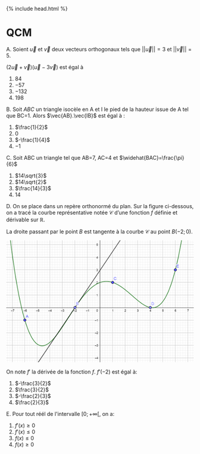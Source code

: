 {% include head.html %}

# QCM

A. Soient $\vec{u}$ et $\vec{v}$ deux vecteurs orthogonaux tels que $\vert \vert \vec{u} \vert \vert =3$ et $\vert \vert \vec{v} \vert \vert =5$. 

$(2\vec{u}+\vec{v})(\vec{u}-3\vec{v})$ est égal à 

1. $84$
2. $-57$
3. $-132$
4. $198$

B. Soit $ABC$ un triangle isocèle en A et I le pied de la hauteur issue de A tel que BC=1. Alors $\vec{AB}.\vec{IB}$ est égal à :

1. $\frac{1}{2}$
2. $0$
3. $-\frac{1}{4}$
4. $-1$

C. Soit ABC un triangle tel que AB=7, AC=4 et $\widehat{BAC}=\frac{\pi}{6}$

1. $14\sqrt{3}$
2. $14\sqrt{2}$
3. $\frac{14}{3}$
4. $14$

D. On se place dans un repère orthonormé du plan. Sur la figure ci-dessous, on a tracé la courbe représentative notée $\mathcal{C}$ d’une fonction $f$ définie et dérivable sur $\mathbb{R}$.

La droite passant par le point $B$ est tangente à la courbe $\mathcal{C}$ au point $B(-2;0)$.

 <img src="../assets/img/CourbeDm8.png" alt="courbe dm 8" />

On note $f'$ la dérivée de la fonction $f$. $f'(-2)$ est égal à:

1. $-\frac{3}{2}$
2. $\frac{3}{2}$
3. $-\frac{2}{3}$
4. $\frac{2}{3}$

E. Pour tout réél de l'intervalle $[0;+\infty[$, on a:

1. $f'(x) \geq 0$
2. $f'(x) \leq 0$
3. $f(x) \leq 0$
4. $f(x) \geq 0$

